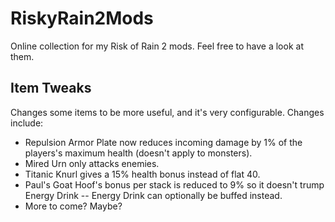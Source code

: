 # RiskyRain2Mods
Online collection for my Risk of Rain 2 mods. Feel free to have a look at them.

## Item Tweaks
Changes some items to be more useful, and it's very configurable. Changes include:
- Repulsion Armor Plate now reduces incoming damage by 1% of the players's maximum health (doesn't apply to monsters).
- Mired Urn only attacks enemies.
- Titanic Knurl gives a 15% health bonus instead of flat 40.
- Paul's Goat Hoof's bonus per stack is reduced to 9% so it doesn't trump Energy Drink -- Energy Drink can optionally be buffed instead.
- More to come? Maybe?
